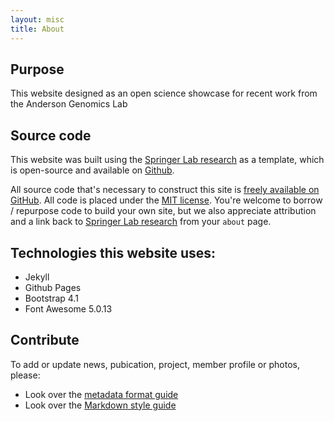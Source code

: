 ```yaml
---
layout: misc
title: About
---
```


## Purpose

This website designed as an open science showcase for recent work from the Anderson Genomics Lab 

## Source code

This website was built using the [Springer Lab research](http://maizeumn.github.io) as a template, which is open-source and available on [Github](https://github.com/blab/blotter).

All source code that's necessary to construct this site is [freely available on GitHub](https://github.com/maizeumn/maizeumn.github.io).  All code is placed under the [MIT license](https://github.com/maizeumn/maizeumn.github.io#license). You're welcome to borrow / repurpose code to build your own site, but we also appreciate attribution and a link back to [Springer Lab research](https://maizeumn.github.io) from your `about` page.

## Technologies this website uses:
* Jekyll  
* Github Pages
* Bootstrap 4.1
* Font Awesome 5.0.13

## Contribute

To add or update news, pubication, project, member profile or photos, please:
* Look over the [metadata format guide](http://maizeumn.github.io/misc/format/)
* Look over the [Markdown style guide](http://maizeumn.github.io/misc/style/)
